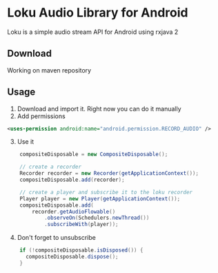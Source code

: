 Loku Audio Library for Android
==============================
Loku is a simple audio stream API for Android using rxjava 2

Download
--------
Working on maven repository
 
Usage
-----
1. Download and import it. Right now you can do it manually
2. Add permissions
```xml
<uses-permission android:name="android.permission.RECORD_AUDIO" />
```
3. Use it
```java
    compositeDisposable = new CompositeDisposable();

    // create a recorder
    Recorder recorder = new Recorder(getApplicationContext());
    compositeDisposable.add(recorder);

    // create a player and subscribe it to the loku recorder
    Player player = new Player(getApplicationContext());
    compositeDisposable.add(
        recorder.getAudioFlowable()
            .observeOn(Schedulers.newThread())
            .subscribeWith(player));
```
4. Don't forget to unsubscribe
```java
    if (!compositeDisposable.isDisposed()) {
      compositeDisposable.dispose();
    }
```